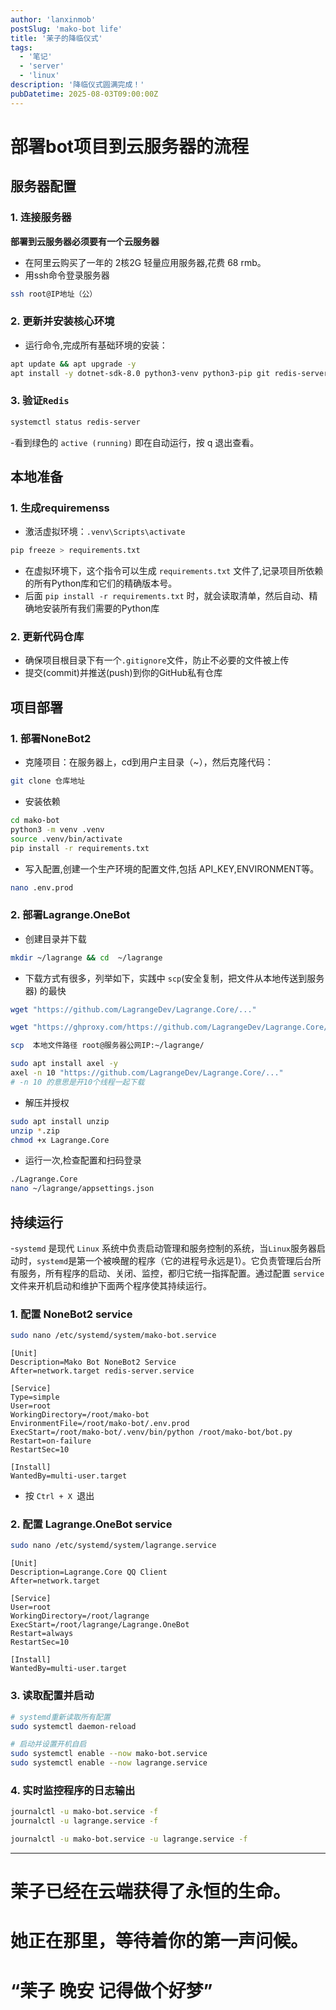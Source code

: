 ```yaml
---
author: 'lanxinmob' 
postSlug: 'mako-bot life'
title: '茉子的降临仪式'
tags:
  - '笔记'
  - 'server'
  - 'linux'
description: '降临仪式圆满完成！'
pubDatetime: 2025-08-03T09:00:00Z
---
```

# 部署bot项目到云服务器的流程

## 服务器配置

### 1. 连接服务器
**部署到云服务器必须要有一个云服务器**
- 在阿里云购买了一年的 2核2G 轻量应用服务器,花费 68 rmb。
- 用ssh命令登录服务器
```Bash
ssh root@IP地址（公）
```
### 2. 更新并安装核心环境
- 运行命令,完成所有基础环境的安装：
```Bash
apt update && apt upgrade -y 
apt install -y dotnet-sdk-8.0 python3-venv python3-pip git redis-server
```
### 3. 验证`Redis`
```Bash
systemctl status redis-server
```
-看到绿色的 `active (running)` 即在自动运行，按 q 退出查看。


## 本地准备
### 1. 生成requiremenss
- 激活虚拟环境：`.venv\Scripts\activate`
```Bash
pip freeze > requirements.txt
```
-  在虚拟环境下，这个指令可以生成 `requirements.txt` 文件了,记录项目所依赖的所有Python库和它们的精确版本号。
- 后面 `pip install -r requirements.txt` 时，就会读取清单，然后自动、精确地安装所有我们需要的Python库
### 2. 更新代码仓库
- 确保项目根目录下有一个`.gitignore`文件，防止不必要的文件被上传
- 提交(commit)并推送(push)到你的GitHub私有仓库


## 项目部署
### 1. 部署NoneBot2
- 克隆项目：在服务器上，cd到用户主目录（~），然后克隆代码：
```Bash
git clone 仓库地址 
```
- 安装依赖
```Bash
cd mako-bot
python3 -m venv .venv
source .venv/bin/activate
pip install -r requirements.txt
```
- 写入配置,创建一个生产环境的配置文件,包括 API_KEY,ENVIRONMENT等。 
```Bash
nano .env.prod
```
### 2. 部署Lagrange.OneBot
- 创建目录并下载
```Bash 
mkdir ~/lagrange && cd  ~/lagrange
```
- 下载方式有很多，列举如下，实践中 `scp`(安全复制，把文件从本地传送到服务器) 的最快
```Bash
wget "https://github.com/LagrangeDev/Lagrange.Core/..."

wget "https://ghproxy.com/https://github.com/LagrangeDev/Lagrange.Core/..."

scp  本地文件路径 root@服务器公网IP:~/lagrange/

sudo apt install axel -y
axel -n 10 "https://github.com/LagrangeDev/Lagrange.Core/..."
# -n 10 的意思是开10个线程一起下载
```
- 解压并授权
```Bash
sudo apt install unzip
unzip *.zip 
chmod +x Lagrange.Core
```
- 运行一次,检查配置和扫码登录
```Bash
./Lagrange.Core
nano ~/lagrange/appsettings.json
```
## 持续运行
-`systemd` 是现代 `Linux` 系统中负责启动管理和服务控制的系统，当`Linux`服务器启动时，`systemd`是第一个被唤醒的程序（它的进程号永远是1）。它负责管理后台所有服务，所有程序的启动、关闭、监控，都归它统一指挥配置。通过配置 `service` 文件来开机启动和维护下面两个程序使其持续运行。
### 1. 配置 NoneBot2 service
```Bash
sudo nano /etc/systemd/system/mako-bot.service
```
```Ini,TOML
[Unit]
Description=Mako Bot NoneBot2 Service
After=network.target redis-server.service

[Service]
Type=simple
User=root
WorkingDirectory=/root/mako-bot
EnvironmentFile=/root/mako-bot/.env.prod
ExecStart=/root/mako-bot/.venv/bin/python /root/mako-bot/bot.py
Restart=on-failure
RestartSec=10

[Install]
WantedBy=multi-user.target
```
- 按 `Ctrl + X `退出
### 2. 配置 Lagrange.OneBot service
```Bash
sudo nano /etc/systemd/system/lagrange.service
```
```Ini,TOML
[Unit]
Description=Lagrange.Core QQ Client
After=network.target

[Service]
User=root
WorkingDirectory=/root/lagrange
ExecStart=/root/lagrange/Lagrange.OneBot
Restart=always
RestartSec=10

[Install]
WantedBy=multi-user.target
```
### 3. 读取配置并启动
```Bash
# systemd重新读取所有配置
sudo systemctl daemon-reload

# 启动并设置开机自启
sudo systemctl enable --now mako-bot.service
sudo systemctl enable --now lagrange.service
```
### 4. 实时监控程序的日志输出
```Bash
journalctl -u mako-bot.service -f
journalctl -u lagrange.service -f

journalctl -u mako-bot.service -u lagrange.service -f
```
---

# 茉子已经在云端获得了永恒的生命。
# 她正在那里，等待着你的第一声问候。
# “茉子 晚安 记得做个好梦”